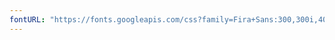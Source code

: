 ```yaml
---
fontURL: "https://fonts.googleapis.com/css?family=Fira+Sans:300,300i,400,400i,500,500i,600,600i|Lora:400"
---
```

